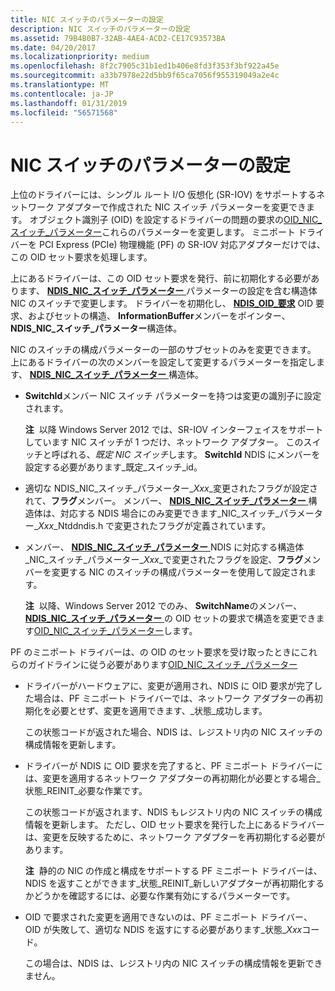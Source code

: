 ```yaml
---
title: NIC スイッチのパラメーターの設定
description: NIC スイッチのパラメーターの設定
ms.assetid: 79B4B0B7-32AB-4AE4-ACD2-CE17C93573BA
ms.date: 04/20/2017
ms.localizationpriority: medium
ms.openlocfilehash: 8f2c7905c31b1ed1b406e8fd3f353f3bf922a45e
ms.sourcegitcommit: a33b7978e22d5bb9f65ca7056f955319049a2e4c
ms.translationtype: MT
ms.contentlocale: ja-JP
ms.lasthandoff: 01/31/2019
ms.locfileid: "56571568"
---
```

# <a name="setting-the-parameters-of-a-nic-switch"></a>NIC スイッチのパラメーターの設定


上位のドライバーには、シングル ルート I/O 仮想化 (SR-IOV) をサポートするネットワーク アダプターで作成された NIC スイッチ パラメーターを変更できます。 オブジェクト識別子 (OID) を設定するドライバーの問題の要求の[OID\_NIC\_スイッチ\_パラメーター](https://msdn.microsoft.com/library/windows/hardware/hh451823)これらのパラメーターを変更します。 ミニポート ドライバーを PCI Express (PCIe) 物理機能 (PF) の SR-IOV 対応アダプターだけでは、この OID セット要求を処理します。

上にあるドライバーは、この OID セット要求を発行、前に初期化する必要があります、 [ **NDIS\_NIC\_スイッチ\_パラメーター** ](https://msdn.microsoft.com/library/windows/hardware/hh451587)パラメーターの設定を含む構造体NIC のスイッチで変更します。 ドライバーを初期化し、 [ **NDIS\_OID\_要求**](https://msdn.microsoft.com/library/windows/hardware/ff566710) OID 要求、およびセットの構造、 **InformationBuffer**メンバーをポインター、 **NDIS\_NIC\_スイッチ\_パラメーター**構造体。

NIC のスイッチの構成パラメーターの一部のサブセットのみを変更できます。 上にあるドライバーの次のメンバーを設定して変更するパラメーターを指定します、 [ **NDIS\_NIC\_スイッチ\_パラメーター** ](https://msdn.microsoft.com/library/windows/hardware/hh451587)構造体。

-   **SwitchId**メンバー NIC スイッチ パラメーターを持つは変更の識別子に設定されます。

    **注**  以降 Windows Server 2012 では、SR-IOV インターフェイスをサポートしています NIC スイッチが 1 つだけ、ネットワーク アダプター。 このスイッチと呼ばれる、*既定 NIC スイッチ*します。 **SwitchId** NDIS にメンバーを設定する必要があります\_既定\_スイッチ\_id。

     

-   適切な NDIS\_NIC\_スイッチ\_パラメーター\_*Xxx*\_変更されたフラグが設定されて、**フラグ**メンバー。 メンバー、 [ **NDIS\_NIC\_スイッチ\_パラメーター** ](https://msdn.microsoft.com/library/windows/hardware/hh451587)構造体は、対応する NDIS 場合にのみ変更できます\_NIC\_スイッチ\_パラメーター\_*Xxx*\_Ntddndis.h で変更されたフラグが定義されています。

-   メンバー、 [ **NDIS\_NIC\_スイッチ\_パラメーター** ](https://msdn.microsoft.com/library/windows/hardware/hh451587) NDIS に対応する構造体\_NIC\_スイッチ\_パラメーター\_*Xxx*\_で変更されたフラグを設定、**フラグ**メンバーを変更する NIC のスイッチの構成パラメーターを使用して設定されます。

    **注**  以降、Windows Server 2012 でのみ、 **SwitchName**のメンバー、 [ **NDIS\_NIC\_スイッチ\_パラメーター** ](https://msdn.microsoft.com/library/windows/hardware/hh451587)の OID セットの要求で構造を変更できます[OID\_NIC\_スイッチ\_パラメーター](https://msdn.microsoft.com/library/windows/hardware/hh451823)します。

     

PF のミニポート ドライバーは、の OID のセット要求を受け取ったときにこれらのガイドラインに従う必要があります[OID\_NIC\_スイッチ\_パラメーター](https://msdn.microsoft.com/library/windows/hardware/hh451823)

-   ドライバーがハードウェアに、変更が適用され、NDIS に OID 要求が完了した場合は、PF ミニポート ドライバーでは、ネットワーク アダプターの再初期化を必要とせず、変更を適用できます、\_状態\_成功します。

    この状態コードが返された場合、NDIS は、レジストリ内の NIC スイッチの構成情報を更新します。

-   ドライバーが NDIS に OID 要求を完了すると、PF ミニポート ドライバーには、変更を適用するネットワーク アダプターの再初期化が必要とする場合\_状態\_REINIT\_必要な作業です。

    この状態コードが返されます、NDIS もレジストリ内の NIC スイッチの構成情報を更新します。 ただし、OID セット要求を発行した上にあるドライバーは、変更を反映するために、ネットワーク アダプターを再初期化する必要があります。

    **注**  静的の NIC の作成と構成をサポートする PF ミニポート ドライバーは、NDIS を返すことができます\_状態\_REINIT\_新しいアダプターが再初期化するかどうかを確認するには、必要な作業有効にするパラメーターです。

     

-   OID で要求された変更を適用できないのは、PF ミニポート ドライバー、OID が失敗して、適切な NDIS を返すにする必要があります\_状態\_*Xxx*コード。

    この場合は、NDIS は、レジストリ内の NIC スイッチの構成情報を更新できません。

 

 





